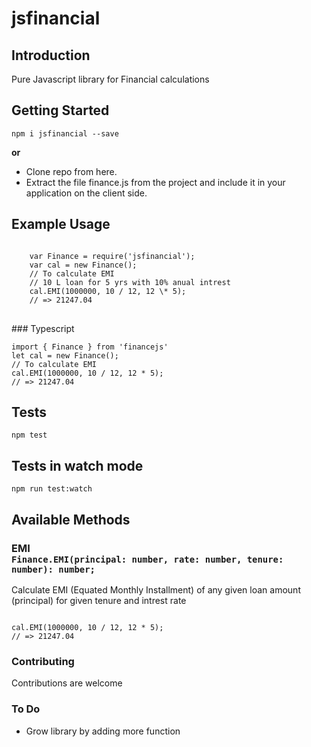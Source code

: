 # jsfinancial

<div class="wrappper">

 <h2 id="intro">Introduction</h2>

 <p>Pure Javascript library for Financial calculations</p>

 <h2 id="start">Getting Started</h2>

 <pre><code>npm i jsfinancial --save</code></pre>

 <p><strong>or</strong></p>

 <ul>
   <li>Clone repo from here.</li>
   <li>Extract the file finance.js from the project and include it in your application on the client side.</li>
 </ul>

 <h2 id="example-usage">Example Usage</h2>
<pre><code>
    var Finance = require('jsfinancial');
    var cal = new Finance();
    // To calculate EMI
    // 10 L loan for 5 yrs with 10% anual intrest
    cal.EMI(1000000, 10 / 12, 12 \* 5);  
    // => 21247.04
</code> </pre>
### Typescript

    import { Finance } from 'financejs'
    let cal = new Finance();
    // To calculate EMI
    cal.EMI(1000000, 10 / 12, 12 * 5);
    // => 21247.04

 <h2 id="tests">Tests</h2>

 <pre><code>npm test</code></pre>

<h2 id="tests">Tests in watch mode</h2>

<pre><code>npm run test:watch</code></pre>

<h2 id="tests">Available Methods</h2>
<h3 id="Emi">EMI<br>
<code class="highlight">Finance.EMI(principal: number, rate: number, tenure: number): number;</code>
</h3>

<p>Calculate EMI (Equated Monthly Installment) of any given loan amount (principal) for given tenure and intrest rate</p>
 
<pre><code>
cal.EMI(1000000, 10 / 12, 12 * 5);
// => 21247.04
</code></pre>

### Contributing

Contributions are welcome

### To Do

- Grow library by adding more function
